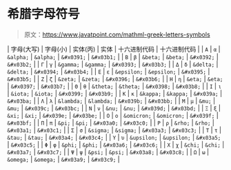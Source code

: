 # 希腊字母符号

> 原文：<https://www.javatpoint.com/mathml-greek-letters-symbols>

| 字母(大写) | 字母(小) | 实体(丙) | 实体 | 十六进制代码 | 十六进制代码 |
| `Α` | `α` | `&alpha;` | `&alpha;` | `&#x0391;` | `&#x03b1;` |
| `Β` | `β` | `&beta;` | `&beta;` | `&#x0392;` | `&#x03b2;` |
| `Γ` | `γ` | `&gamma;` | `&gamma;` | `&#x0393;` | `&#x03b3;` |
| `Δ` | `δ` | `&delta;` | `&delta;` | `&#x0394;` | `&#x03b4;` |
| `Ε` | `ε` | `&epsilon;` | `&epsilon;` | `&#x0395;` | `&#x03b5;` |
| `Ζ` | `ζ` | `&zeta;` | `&zeta;` | `&#x0396;` | `&#x03b6;` |
| `Η` | `η` | `&eta;` | `&eta;` | `&#x0397;` | `&#x03b7;` |
| `Θ` | `θ` | `&theta;` | `&theta;` | `&#x0398;` | `&#x03b8;` |
| `Ι` | `ι` | `&iota;` | `&iota;` | `&#x0399;` | `&#x03b9;` |
| `Κ` | `κ` | `&kappa;` | `&kappa;` | `&#x039a;` | `&#x03ba;` |
| `Λ` | `λ` | `&lambda;` | `&lambda;` | `&#x039b;` | `&#x03bb;` |
| `Μ` | `μ` | `&mu;` | `&mu;` | `&#x039c;` | `&#x03bc;` |
| `Ν` | `ν` | `&nu;` | `&nu;` | `&#x039d;` | `&#x03bd;` |
| `Ξ` | `ξ` | `&xi;` | `&xi;` | `&#x039e;` | `&#x03be;` |
| `Ο` | `ο` | `&omicron;` | `&omicron;` | `&#x039f;` | `&#x03bf;` |
| `Π` | `π` | `&pi;` | `&pi;` | `&#x03a0;` | `&#x03c0;` |
| `Ρ` | `ρ` | `&rho;` | `&rho;` | `&#x03a1;` | `&#x03c1;` |
| `Σ` | `σ` | `&sigma;` | `&sigma;` | `&#x03a3;` | `&#x03c3;` |
| `Τ` | `τ` | `&tau;` | `&tau;` | `&#x03a4;` | `&#x03c4;` |
| `Υ` | `υ` | `&upsilon;` | `&upsilon;` | `&#x03a5;` | `&#x03c5;` |
| `Φ` | `φ` | `&phi;` | `&phi;` | `&#x03a6;` | `&#x03c6;` |
| `Χ` | `χ` | `&chi;` | `&chi;` | `&#x03a7;` | `&#x03c7;` |
| `Ψ` | `ψ` | `&psi;` | `&psi;` | `&#x03a8;` | `&#x03c8;` |
| `Ω` | `ω` | `&omega;` | `&omega;` | `&#x03a9;` | `&#x03c9;` |